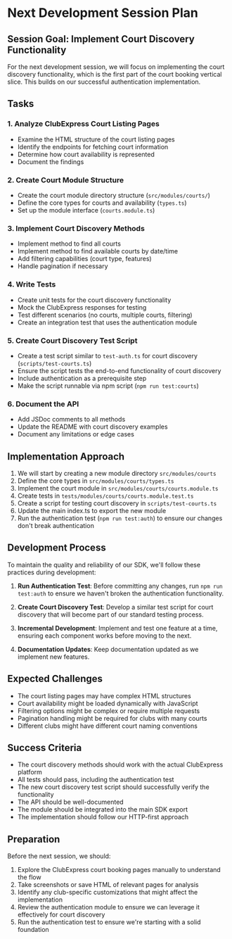 # Next Development Session Plan

## Session Goal: Implement Court Discovery Functionality

For the next development session, we will focus on implementing the court discovery functionality, which is the first part of the court booking vertical slice. This builds on our successful authentication implementation.

## Tasks

### 1. Analyze ClubExpress Court Listing Pages
- Examine the HTML structure of the court listing pages
- Identify the endpoints for fetching court information
- Determine how court availability is represented
- Document the findings

### 2. Create Court Module Structure
- Create the court module directory structure (`src/modules/courts/`)
- Define the core types for courts and availability (`types.ts`)
- Set up the module interface (`courts.module.ts`)

### 3. Implement Court Discovery Methods
- Implement method to find all courts
- Implement method to find available courts by date/time
- Add filtering capabilities (court type, features)
- Handle pagination if necessary

### 4. Write Tests
- Create unit tests for the court discovery functionality
- Mock the ClubExpress responses for testing
- Test different scenarios (no courts, multiple courts, filtering)
- Create an integration test that uses the authentication module

### 5. Create Court Discovery Test Script
- Create a test script similar to `test-auth.ts` for court discovery (`scripts/test-courts.ts`)
- Ensure the script tests the end-to-end functionality of court discovery
- Include authentication as a prerequisite step
- Make the script runnable via npm script (`npm run test:courts`)

### 6. Document the API
- Add JSDoc comments to all methods
- Update the README with court discovery examples
- Document any limitations or edge cases

## Implementation Approach

1. We will start by creating a new module directory `src/modules/courts`
2. Define the core types in `src/modules/courts/types.ts`
3. Implement the court module in `src/modules/courts/courts.module.ts`
4. Create tests in `tests/modules/courts/courts.module.test.ts`
5. Create a script for testing court discovery in `scripts/test-courts.ts`
6. Update the main index.ts to export the new module
7. Run the authentication test (`npm run test:auth`) to ensure our changes don't break authentication

## Development Process

To maintain the quality and reliability of our SDK, we'll follow these practices during development:

1. **Run Authentication Test**: Before committing any changes, run `npm run test:auth` to ensure we haven't broken the authentication functionality.

2. **Create Court Discovery Test**: Develop a similar test script for court discovery that will become part of our standard testing process.

3. **Incremental Development**: Implement and test one feature at a time, ensuring each component works before moving to the next.

4. **Documentation Updates**: Keep documentation updated as we implement new features.

## Expected Challenges

- The court listing pages may have complex HTML structures
- Court availability might be loaded dynamically with JavaScript
- Filtering options might be complex or require multiple requests
- Pagination handling might be required for clubs with many courts
- Different clubs might have different court naming conventions

## Success Criteria

- The court discovery methods should work with the actual ClubExpress platform
- All tests should pass, including the authentication test
- The new court discovery test script should successfully verify the functionality
- The API should be well-documented
- The module should be integrated into the main SDK export
- The implementation should follow our HTTP-first approach

## Preparation

Before the next session, we should:

1. Explore the ClubExpress court booking pages manually to understand the flow
2. Take screenshots or save HTML of relevant pages for analysis
3. Identify any club-specific customizations that might affect the implementation
4. Review the authentication module to ensure we can leverage it effectively for court discovery
5. Run the authentication test to ensure we're starting with a solid foundation 